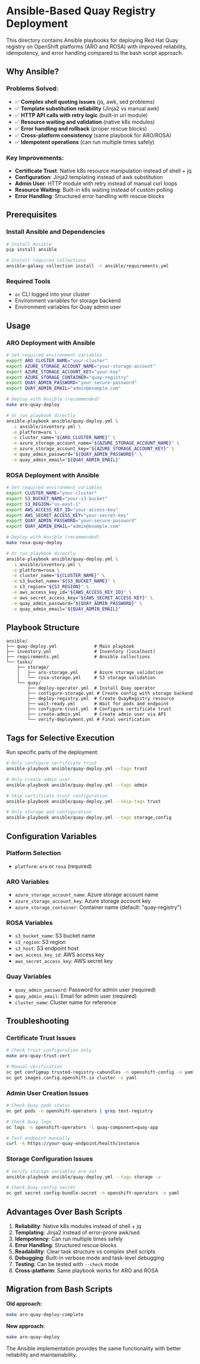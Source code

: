 <!--
SPDX-FileCopyrightText: 2024 SAP edge team
SPDX-License-Identifier: Apache-2.0
-->

# Ansible-Based Quay Registry Deployment

This directory contains Ansible playbooks for deploying Red Hat Quay registry on OpenShift platforms (ARO and ROSA) with improved reliability, idempotency, and error handling compared to the bash script approach.

## Why Ansible?

### **Problems Solved:**
- ✅ **Complex shell quoting issues** (jq, awk, sed problems)
- ✅ **Template substitution reliability** (Jinja2 vs manual awk)
- ✅ **HTTP API calls with retry logic** (built-in uri module)
- ✅ **Resource waiting and validation** (native k8s modules)
- ✅ **Error handling and rollback** (proper rescue blocks)
- ✅ **Cross-platform consistency** (same playbook for ARO/ROSA)
- ✅ **Idempotent operations** (can run multiple times safely)

### **Key Improvements:**
- **Certificate Trust**: Native k8s resource manipulation instead of shell + jq
- **Configuration**: Jinja2 templating instead of awk substitution
- **Admin User**: HTTP module with retry instead of manual curl loops
- **Resource Waiting**: Built-in k8s waiting instead of custom polling
- **Error Handling**: Structured error handling with rescue blocks

## Prerequisites

### Install Ansible and Dependencies
```bash
# Install Ansible
pip install ansible

# Install required collections
ansible-galaxy collection install -r ansible/requirements.yml
```

### Required Tools
- `oc` CLI logged into your cluster
- Environment variables for storage backend
- Environment variables for Quay admin user

## Usage

### ARO Deployment with Ansible
```bash
# Set required environment variables
export ARO_CLUSTER_NAME="your-cluster"
export AZURE_STORAGE_ACCOUNT_NAME="your-storage-account"
export AZURE_STORAGE_ACCOUNT_KEY="your-key"
export AZURE_STORAGE_CONTAINER="quay-registry"
export QUAY_ADMIN_PASSWORD="your-secure-password"
export QUAY_ADMIN_EMAIL="admin@example.com"

# Deploy with Ansible (recommended)
make aro-quay-deploy

# Or run playbook directly
ansible-playbook ansible/quay-deploy.yml \
  -i ansible/inventory.yml \
  -e platform=aro \
  -e cluster_name="${ARO_CLUSTER_NAME}" \
  -e azure_storage_account_name="${AZURE_STORAGE_ACCOUNT_NAME}" \
  -e azure_storage_account_key="${AZURE_STORAGE_ACCOUNT_KEY}" \
  -e quay_admin_password="${QUAY_ADMIN_PASSWORD}" \
  -e quay_admin_email="${QUAY_ADMIN_EMAIL}"
```

### ROSA Deployment with Ansible
```bash
# Set required environment variables
export CLUSTER_NAME="your-cluster"
export S3_BUCKET_NAME="your-s3-bucket"
export S3_REGION="us-east-1"
export AWS_ACCESS_KEY_ID="your-access-key"
export AWS_SECRET_ACCESS_KEY="your-secret-key"
export QUAY_ADMIN_PASSWORD="your-secure-password"
export QUAY_ADMIN_EMAIL="admin@example.com"

# Deploy with Ansible (recommended)
make rosa-quay-deploy

# Or run playbook directly
ansible-playbook ansible/quay-deploy.yml \
  -i ansible/inventory.yml \
  -e platform=rosa \
  -e cluster_name="${CLUSTER_NAME}" \
  -e s3_bucket_name="${S3_BUCKET_NAME}" \
  -e s3_region="${S3_REGION}" \
  -e aws_access_key_id="${AWS_ACCESS_KEY_ID}" \
  -e aws_secret_access_key="${AWS_SECRET_ACCESS_KEY}" \
  -e quay_admin_password="${QUAY_ADMIN_PASSWORD}" \
  -e quay_admin_email="${QUAY_ADMIN_EMAIL}"
```

## Playbook Structure

```
ansible/
├── quay-deploy.yml              # Main playbook
├── inventory.yml                # Inventory (localhost)
├── requirements.yml             # Ansible collections
└── tasks/
    ├── storage/
    │   ├── aro-storage.yml      # Azure storage validation
    │   └── rosa-storage.yml     # S3 storage validation
    └── quay/
        ├── deploy-operator.yml  # Install Quay operator
        ├── configure-storage.yml # Create config with storage backend
        ├── deploy-registry.yml  # Create QuayRegistry resource
        ├── wait-ready.yml       # Wait for pods and endpoint
        ├── configure-trust.yml  # Configure certificate trust
        ├── create-admin.yml     # Create admin user via API
        └── verify-deployment.yml # Final verification
```

## Tags for Selective Execution

Run specific parts of the deployment:

```bash
# Only configure certificate trust
ansible-playbook ansible/quay-deploy.yml --tags trust

# Only create admin user
ansible-playbook ansible/quay-deploy.yml --tags admin

# Skip certificate trust configuration
ansible-playbook ansible/quay-deploy.yml --skip-tags trust

# Only storage and configuration
ansible-playbook ansible/quay-deploy.yml --tags storage,config
```

## Configuration Variables

### Platform Selection
- `platform`: `aro` or `rosa` (required)

### ARO Variables
- `azure_storage_account_name`: Azure storage account name
- `azure_storage_account_key`: Azure storage account key
- `azure_storage_container`: Container name (default: "quay-registry")

### ROSA Variables
- `s3_bucket_name`: S3 bucket name
- `s3_region`: S3 region
- `s3_host`: S3 endpoint host
- `aws_access_key_id`: AWS access key
- `aws_secret_access_key`: AWS secret key

### Quay Variables
- `quay_admin_password`: Password for admin user (required)
- `quay_admin_email`: Email for admin user (required)
- `cluster_name`: Cluster name for reference

## Troubleshooting

### Certificate Trust Issues
```bash
# Check trust configuration only
make aro-quay-trust-cert

# Manual verification
oc get configmap trusted-registry-cabundles -n openshift-config -o yaml
oc get images.config.openshift.io cluster -o yaml
```

### Admin User Creation Issues
```bash
# Check Quay pods status
oc get pods -n openshift-operators | grep test-registry

# Check Quay logs
oc logs -n openshift-operators -l quay-component=quay-app

# Test endpoint manually
curl -k https://your-quay-endpoint/health/instance
```

### Storage Configuration Issues
```bash
# Verify storage variables are set
ansible-playbook ansible/quay-deploy.yml --tags storage -v

# Check Quay config secret
oc get secret config-bundle-secret -n openshift-operators -o yaml
```

## Advantages Over Bash Scripts

1. **Reliability**: Native k8s modules instead of shell + jq
2. **Templating**: Jinja2 instead of error-prone awk/sed
3. **Idempotency**: Can run multiple times safely
4. **Error Handling**: Structured rescue blocks
5. **Readability**: Clear task structure vs complex shell scripts
6. **Debugging**: Built-in verbose mode and task-level debugging
7. **Testing**: Can be tested with `--check` mode
8. **Cross-platform**: Same playbook works for ARO and ROSA

## Migration from Bash Scripts

**Old approach:**
```bash
make aro-quay-deploy-complete
```

**New approach:**
```bash
make aro-quay-deploy 
```

The Ansible implementation provides the same functionality with better reliability and maintainability.